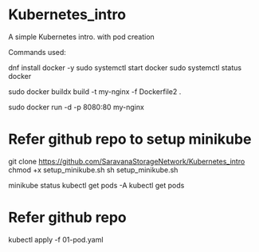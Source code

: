 # Kubernetes_intro
A simple Kubernetes intro. with pod creation 

Commands used:

dnf install docker -y
sudo systemctl  start docker
sudo systemctl  status docker

sudo docker buildx build -t my-nginx -f Dockerfile2 .

sudo docker run -d -p 8080:80 my-nginx 

# Refer github repo to setup minikube

git clone https://github.com/SaravanaStorageNetwork/Kubernetes_intro
chmod +x setup_minikube.sh 
sh setup_minikube.sh 

minikube status
kubectl get pods -A
kubectl  get pods 

# Refer github repo
kubectl apply -f   01-pod.yaml 
